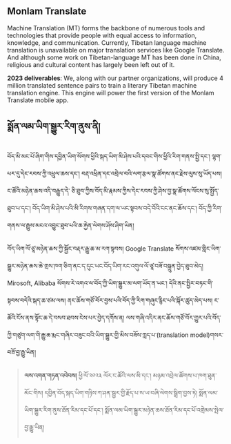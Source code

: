 ## Monlam Translate

Machine Translation (MT) forms the backbone of numerous tools and technologies that provide people with equal access to information, knowledge, and communication. Currently, Tibetan language machine translation is unavailable on major translation services like Google Translate. And although some work on Tibetan-language MT has been done in China, religious and cultural content has largely been left out of it.

**2023 deliverables**: We, along with our partner organizations, will produce 4 million translated sentence pairs to train a literary Tibetan machine translation engine. This engine will power the first version of the Monlam Translate mobile app.


## སྨོན་ལམ་ཡིག་སྒྱུར་རིག་ནུས་ནི། 
བོད་མི་མང་པོ་ཞིག་གིས་དབྱིན་ཡིག་སོགས་ཕྱིའི་སྐད་ཡིག་མི་ཤེས་པའི་དབང་གིས་ཕྱིའི་རིག་གནས་སྤྱི་དང་། ལྷག་པར་དུ་དེང་རབས་ཀྱི་འཕྲུལ་ཆས་དང་། བརྡ་འཕྲིན་དང་འབྲེལ་བའི་ལག་རྩལ་སྣ་ཚོགས་ནང་རྗེས་ལུས་སུ་ཡོད་པས། ང་ཚོའི་མཉེན་ཆས་འདི་བརྒྱུད་དེ་ ཅི་ཐུབ་ཀྱིས་བོད་མི་རྣམས་ཀྱིས་དེང་རབས་ཀྱི་ཤེས་བྱ་སྣ་ཚོགས་ལོངས་སུ་སྤྱོད་ཐུབ་པ་དང་། བོད་ཡིག་མི་ཤེས་པའི་མི་རིགས་གཞན་དག་ལ་ཡང་སྟབས་བདེ་བོའི་ངང་ནང་ཆོས་དང་། བོད་ཀྱི་རིག་གནས་ལ་རྒྱུས་མངའ་འབྱུང་ཐུབ་པའི་ཆ་རྐྱེན་ལེགས་ཤོས་ཤིག་ཡིན། 

བོད་ཡིག་ལོ་ཙཱ་མཉེན་ཆས་ཀྱི་སྦྱོང་བརྡར་རྒྱུ་ཆ་མ་རག་སྟབས། Google Translate སོགས་འཛམ་གླིང་ཡིག་སྒྱུར་མཉེན་ཆས་ཆེ་གྲས་ཁག་ཅིག་ནང་ད་དུང་ཡང་བོད་ཡིག་རང་འགུལ་ལོ་ཙཱ་བཟོ་བསྐྲུན་བྱེད་ཐུབ་མེད།   Mirosoft, Alibaba  སོགས་རེ་འགའ་ལ་བོད་ཀྱི་ཡིག་སྒྱུར་མ་ལག་ཡོད་ན་ཡང་། དེའི་ནང་སྤྱིར་བཏང་གི་སྟབས་བདེའི་སྐད་ཆ་ཙམ་ལས། ནང་ཆོས་གཙོ་བོར་བྱས་པའི་བོད་ཀྱི་རིག་གཞུང་རྙིང་པའི་སྐོར་ཚུད་མེད་པས། ང་ཚོའི་ངོས་ནས་སྟོང་ཆ་དེ་བསབ་ཐབས་ངེས་པར་བྱེད་དགོས་ན། ལས་གཞི་འདིར་ནང་ཆོས་གཙོ་བོར་གྱུར་པའི་བོད་ཀྱི་གཙུག་ལག་གི་རྒྱུ་ཆ་རྨང་གཞིར་བཟུང་བའི་ཡིག་སྒྱུར་གྱི་མིས་བཟོས་ཀླད་པ་(translation model)གསར་བཟོ་བྱ་རྒྱུ་ཡིན། 

> **ལས་འགན་གཏན་འབེབས།** ཕྱི་ལོ་༢༠༢༣ ལོར་ང་ཚོའི་ལས་མི་དང་། མཉམ་འབྲེལ་ཚོགས་པ་ཁག་ཐུན་མོང་གིས། དབྱིན་བོད་སྐད་ཡིག་གཉིས་ཀ་ཤན་སྦྱར་གྱི་རྗོད་པ་ས་ཡ་བཞི་ལེགས་སྒྲིག་བྱས་ཏེ། སྨོན་ལམ་ཡིག་སྒྱུར་རིག་ནུས་ཐོན་རིམ་དང་པོ་དང་། སྨོན་ལམ་ཡིག་སྒྱུར་མཉེན་ཆས་ཐོན་རིམ་དང་པོ་འགྲེམས་སྤེལ་བྱ་རྒྱུ་ཡིན། 
